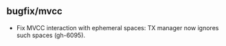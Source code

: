 ## bugfix/mvcc

* Fix MVCC interaction with ephemeral spaces: TX manager now ignores such
  spaces (gh-6095).
